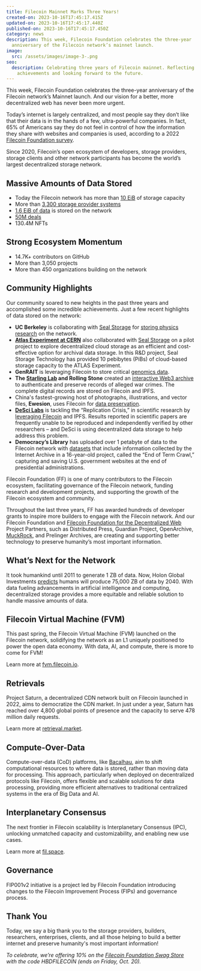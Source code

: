 ```yaml
---
title: Filecoin Mainnet Marks Three Years!
created-on: 2023-10-16T17:45:17.415Z
updated-on: 2023-10-16T17:45:17.440Z
published-on: 2023-10-16T17:45:17.450Z
category: news
description: This week, Filecoin Foundation celebrates the three-year
  anniversary of the Filecoin network’s mainnet launch.
image:
  src: /assets/images/image-3-.png
seo:
  description: Celebrating three years of Filecoin mainnet. Reflecting on the
    achievements and looking forward to the future.
---
```


This week, Filecoin Foundation celebrates the three-year anniversary of the Filecoin network’s Mainnet launch. And our vision for a better, more decentralized web has never been more urgent.

Today’s internet is largely centralized, and most people say they don’t like that their data is in the hands of a few, ultra-powerful companies. In fact, 65% of Americans say they do not feel in control of how the information they share with websites and companies is used, according to a 2022 [Filecoin Foundation survey](/blog/new-survey-american-consumers-are-ready-to-change-up-to-web3).

Since 2020, Filecoin’s open ecosystem of developers, storage providers, storage clients and other network participants has become the world’s largest decentralized storage network.

## Massive Amounts of Data Stored

- Today the Filecoin network has more than [10 EiB](https://dashboard.starboard.ventures/capacity-services) of storage capacity
- M﻿ore than [3,300 storage provider systems](https://filecoin.io/blog/posts/filecoin-news-75/)
- [1.6 EiB of data](https://dashboard.starboard.ventures/capacity-services) is stored on the network
- [50M deals](https://dashboard.starboard.ventures/market-deals)
- 130.4M NFTs

## Strong Ecosystem Momentum

- 14.7K+ contributors on GitHub
- More than 3,050 projects
- More than 450 organizations building on the network

## Community Highlights

Our community soared to new heights in the past three years and accomplished some incredible achievements. Just a few recent highlights of data stored on the network:

- **UC Berkeley** is collaborating with [Seal Storage](/ecosystem-explorer/seal-storage) for [storing physics research](https://www.newswire.ca/news-releases/uc-berkeley-engages-seal-storage-web3-technology-to-advance-innovative-neutrino-physics-research-883282087.html) on the network.
- **[Atlas Experiment at CERN](/ecosystem-explorer/atlas-experiment-at-cern)** also collaborated with [Seal Storage](/ecosystem-explorer/seal-storage) on a pilot project to explore decentralized cloud storage as an efficient and cost-effective option for archival data storage. In this R&D project, Seal Storage Technology has provided 10 pebibytes (PiBs) of cloud-based storage capacity to the ATLAS Experiment.
- **GenRAIT** is leveraging Filecoin to store critical [genomics data](/blog/case-study-genrait-leverages-filecoin-network-for-greater-visibility-access-and-storage-of-genomic-data).
- **The [Starling Lab](/ecosystem-explorer/starling-lab) and Rolling Stone** created an [interactive Web3 archive](https://investigation.rollingstone.com/dj-photo-war-crimes-bosnia/) to authenticate and preserve records of alleged war crimes. The complete digital records are stored on Filecoin and IPFS.
- China's fastest-growing host of photographs, illustrations, and vector files, **Ewesion**, uses Filecoin for [data preservation](/blog/storage-company-ewesion-leverages-filecoin-network-for-data-preservation).
- **[DeSci Labs](/ecosystem-explorer/desci-labs)** is tackling the “Replication Crisis,” in scientific research by [leveraging Filecoin](/blog/case-study-desci-labs-and-filecoin-enabling-a-future-of-open-science) and IPFS. Results reported in scientific papers are frequently unable to be reproduced and independently verified by other researchers – and DeSci is using decentralized data storage to help address this problem.
- **Democracy’s Library** has uploaded over 1 petabyte of data to the Filecoin network with [datasets](/blog/democracy%E2%80%99s-library-announces-more-than-a-petabyte-of-government-data-uploaded-to-the-filecoin-network) that include information collected by the Internet Archive in a 16-year-old project, called the “End of Term Crawl,” capturing and saving U.S. government websites at the end of presidential administrations.

Filecoin Foundation (FF) is one of many contributors to the Filecoin ecosystem, facilitating governance of the Filecoin network, funding research and development projects, and supporting the growth of the Filecoin ecosystem and community.

Throughout the last three years, FF has awarded hundreds of developer grants to inspire more builders to engage with the Filecoin network. And our Filecoin Foundation and [Filecoin Foundation for the Decentralized Web](https://ffdweb.org) Project Partners, such as Distributed Press, Guardian Project, OpenArchive, [MuckRock](/ecosystem-explorer/muckrock), and Prelinger Archives, are creating and supporting better technology to preserve humanity’s most important information.

## What’s Next for the Network

It took humankind until 2011 to generate 1 ZB of data. Now, Holon Global Investments [predicts](https://holon.investments/the-holon-data-report-part-3-a-history-of-data-storage-and-a-closer-look-at-data-centres/#:~:text=Reports-,The%20Holon%20Data%20Report%20Part%203%3A%20A%20history%20of%20data,closer%20look%20at%20data%20centres&text=It%20took%20humankind%20until%202011,systems%20used%20to%20store%20data.) humans will produce 75,000 ZB of data by 2040. With data fueling advancements in artificial intelligence and computing, decentralized storage provides a more equitable and reliable solution to handle massive amounts of data.

## Filecoin Virtual Machine (FVM)

This past spring, the Filecoin Virtual Machine (FVM) launched on the Filecoin network, solidifying the network as an L1 uniquely positioned to power the open data economy. With data, AI, and compute, there is more to come for FVM!

Learn more at [fvm.filecoin.io](https://fvm.filecoin.io/).

## Retrievals

Project Saturn, a decentralized CDN network built on Filecoin launched in 2022, aims to democratize the CDN market. In just under a year, Saturn has reached over 4,800 global points of presence and the capacity to serve 478 million daily requests.

Learn more at [retrieval.market](https://retrieval.market/).

## Compute-Over-Data

Compute-over-data (CoD) platforms, like [Bacalhau](/ecosystem-explorer/bacalhau), aim to shift computational resources to where data is stored, rather than moving data for processing. This approach, particularly when deployed on decentralized protocols like Filecoin, offers flexible and scalable solutions for data processing, providing more efficient alternatives to traditional centralized systems in the era of Big Data and AI.

## Interplanetary Consensus

The next frontier in Filecoin scalability is Interplanetary Consensus (IPC), unlocking unmatched capacity and customizability, and enabling new use cases.

Learn more at [fil.space](https://fil.space/).

## Governance

FIP001v2 initiative is a project led by Filecoin Foundation introducing changes to the Filecoin Improvement Process (FIPs) and governance process.

## Thank You

Today, we say a big thank you to the storage providers, builders, researchers, enterprises, clients, and all those helping to build a better internet and preserve humanity's most important information!

_To celebrate, we’re offering 10% on the [Filecoin Foundation Swag Store](https://swag.fil.org) with the code HBDFILECOIN (ends on Friday, Oct. 20)._

